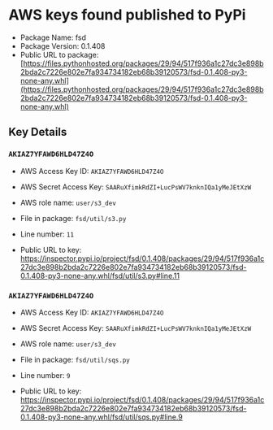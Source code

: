 # AWS keys found published to PyPi

* Package Name: fsd
* Package Version: 0.1.408
* Public URL to package: [https://files.pythonhosted.org/packages/29/94/517f936a1c27dc3e898b2bda2c7226e802e7fa934734182eb68b39120573/fsd-0.1.408-py3-none-any.whl](https://files.pythonhosted.org/packages/29/94/517f936a1c27dc3e898b2bda2c7226e802e7fa934734182eb68b39120573/fsd-0.1.408-py3-none-any.whl)

## Key Details

### `AKIAZ7YFAWD6HLD47Z4O`

* AWS Access Key ID: `AKIAZ7YFAWD6HLD47Z4O`
* AWS Secret Access Key: `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` 
* AWS role name: `user/s3_dev`
* File in package: `fsd/util/s3.py`
* Line number: `11`

* Public URL to key: https://inspector.pypi.io/project/fsd/0.1.408/packages/29/94/517f936a1c27dc3e898b2bda2c7226e802e7fa934734182eb68b39120573/fsd-0.1.408-py3-none-any.whl/fsd/util/s3.py#line.11



### `AKIAZ7YFAWD6HLD47Z4O`

* AWS Access Key ID: `AKIAZ7YFAWD6HLD47Z4O`
* AWS Secret Access Key: `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` 
* AWS role name: `user/s3_dev`
* File in package: `fsd/util/sqs.py`
* Line number: `9`

* Public URL to key: https://inspector.pypi.io/project/fsd/0.1.408/packages/29/94/517f936a1c27dc3e898b2bda2c7226e802e7fa934734182eb68b39120573/fsd-0.1.408-py3-none-any.whl/fsd/util/sqs.py#line.9


